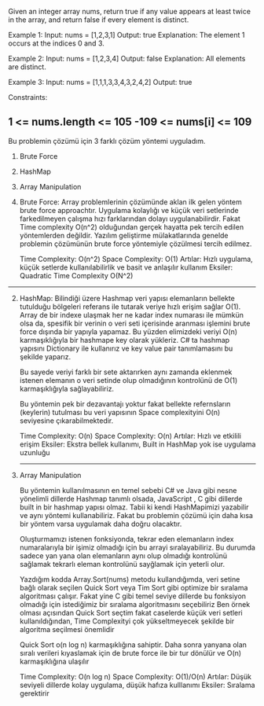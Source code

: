 

Given an integer array nums, return true if any value appears at least twice in the array,
and return false if every element is distinct.

Example 1:
Input: nums = [1,2,3,1]
Output: true
Explanation:
The element 1 occurs at the indices 0 and 3.

Example 2:
Input: nums = [1,2,3,4]
Output: false
Explanation:
All elements are distinct.

Example 3:
Input: nums = [1,1,1,3,3,4,3,2,4,2]
Output: true

Constraints:

1 <= nums.length <= 105
-109 <= nums[i] <= 109
---------------------------------------
Bu problemin çözümü için 3 farklı çözüm yöntemi uyguladım.
1) Brute Force
2) HashMap
3) Array Manipulation

1) Brute Force: 
    Array problemlerinin çözümünde aklan ilk gelen yöntem brute force approachtır. 
    Uygulama kolaylığı ve küçük veri setlerinde farkedilmeyen çalışma hızı farklarından dolayı uygulanabilirdir. 
    Fakat Time complexity O(n^2) olduğundan gerçek hayatta pek tercih edilen yöntemlerden değildir. 
    Yazılım geliştirme mülakatlarında genelde problemin çözümünün brute force yöntemiyle çözülmesi tercih edilmez.
   
    Time Complexity: O(n^2)
    Space Complexity: O(1)
    Artılar: Hızlı uygulama, küçük setlerde kullanılabilirlik ve basit ve anlaşılır kullanım
    Eksiler: Quadratic Time Complexity O(N^2)
--------------
2) HashMap: 
    Bilindiği üzere Hashmap veri yapısı elemanların bellekte tutulduğu bölgeleri referans ile tutarak veriye hızlı erişim sağlar O(1).
    Array de bir indexe ulaşmak her ne kadar index numarası ile mümkün olsa da, spesifik bir verinin o veri seti içerisinde aranması işlemini
    brute force dışında bir yapıyla yapamaz. Bu yüzden elimizdeki veriyi O(n) karmaşıklığıyla bir hashmape key olarak yükleriz.
    C# ta hashmap yapısını Dictionary ile kullanırız ve key value pair tanımlamasını bu şekilde yaparız.

    Bu sayede veriyi farklı bir sete aktarırken aynı zamanda eklenmek istenen elemanın o veri setinde olup olmadığının kontrolünü de O(1)
    karmaşıklığıyla sağlayabiliriz. 

    Bu yöntemin pek bir dezavantajı yoktur fakat bellekte refernsların (keylerin) tutulması bu veri yapısının Space complexityini O(n) 
    seviyesine çıkarabilmektedir.

    Time Complexity: O(n)
    Space Complexity: O(n)
    Artılar: Hızlı ve etkilili erişim
    Eksiler: Ekstra bellek kullanımı, Built in HashMap yok ise uygulama uzunluğu

    ---------------
3) Array Manipulation

    Bu yöntemin kullanılmasının en temel sebebi C# ve Java gibi nesne yönelimli dillerde Hashmap tanımlı olsada, JavaScript , C gibi 
    dillerde built in bir hashmap yapısı olmaz. Tabii ki kendi HashMapimizi yazabilir ve aynı yöntemi kullanabiliriz. Fakat bu problemin
    çözümü için daha kısa bir yöntem varsa uygulamak daha doğru olacaktır.

    Oluşturmamızı istenen fonksiyonda, tekrar eden elemanların index numaralarıyla bir işimiz olmadığı için bu arrayi sıralayabiliriz.
    Bu durumda sadece yan yana olan elemanların aynı olup olmadığı kontrolünü sağlamak tekrarlı eleman kontrolünü sayğlamak için yeterli olur.

    Yazdığım kodda Array.Sort(nums) metodu kullandığımda, veri setine bağlı olarak seçilen Quick Sort veya Tim Sort gibi optimize
    bir sıralama algoritması çalışır. Fakat yine C gibi temel seviye dillerde bu fonksiyon olmadığı için istediğimiz bir sıralama algoritmasını seçebiliriz
    Ben örnek olması açısından Quick Sort seçtim fakat caselerde küçük veri setleri kullanıldığından, Time Complexityi çok yükseltmeyecek şekilde 
    bir algoritma seçilmesi önemlidir

    Quick Sort o(n log n) karmaşıklığına sahiptir.
    Daha sonra yanyana olan sıralı verileri kıyaslamak için de brute force ile bir tur dönülür ve O(n) karmaşıklığına ulaşılır
    
    Time Complexity: O(n log n)
    Space Complexity: O(1)/O(n)
    Artılar: Düşük seviyeli dillerde kolay uygulama, düşük hafıza kulllanımı
    Eksiler: Sıralama gerektirir


